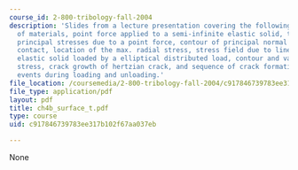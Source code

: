 ```yaml
---
course_id: 2-800-tribology-fall-2004
description: 'Slides from a lecture presentation covering the following topics: Response
  of materials, point force applied to a semi-infinite elastic solid, trajectory of
  principal stresses due to a point force, contour of principal normal stresses, Hertzian
  contact, location of the max. radial stress, stress field due to line load, semi-infinite
  elastic solid loaded by a elliptical distributed load, contour and variation of
  stress, crack growth of hertzian crack, and sequence of crack formation and growth
  events during loading and unloading.'
file_location: /coursemedia/2-800-tribology-fall-2004/c917846739783ee317b102f67aa037eb_ch4b_surface_t.pdf
file_type: application/pdf
layout: pdf
title: ch4b_surface_t.pdf
type: course
uid: c917846739783ee317b102f67aa037eb

---
```

None